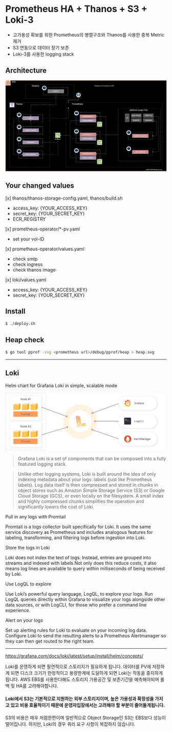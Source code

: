 # Prometheus HA + Thanos + S3 + Loki-3
- 고가용성 확보를 위한 Prometheus의 병렬구조와 Thanos를 사용한 중복 Metric 제거
- S3 연동으로 데이터 장기 보존
- Loki-3를 사용한 logging stack

## Architecture
![](./yieon-prometheus-ha.svg)

## Your changed values

[x] thanos/thanos-storage-config.yaml, thanos/build.sh
  - access_key: {YOUR_ACCESS_KEY} 
  - secret_key: {YOUR_SECRET_KEY}
  - ECR_REGISTRY

[x] prometheus-operator/*-pv.yaml
  - set your vol-ID

[x] prometheus-operator/values.yaml
  - check smtp
  - check ingress
  - check thanos image

[x] loki/values.yaml
  - access_key: {YOUR_ACCESS_KEY}
  - secret_key: {YOUR_SECRET_KEY}

## Install
```bash
$ ./deploy.sh
```

## Heap check
```bash
$ go tool pprof -svg <prometheus url>/debug/pprof/heap > heap.svg
```

---
## Loki
Helm chart for Grafana Loki in simple, scalable mode

![Loki](loki.png)

> Grafana Loki is a set of components that can be composed into a fully featured logging stack.

> Unlike other logging systems, Loki is built around the idea of only indexing metadata about your logs: labels (just like Prometheus labels). Log data itself is then compressed and stored in chunks in object stores such as Amazon Simple Storage Service (S3) or Google Cloud Storage (GCS), or even locally on the filesystem.
A small index and highly compressed chunks simplifies the operation and significantly lowers the cost of Loki.

Pull in any logs with Promtail

Promtail is a logs collector built specifically for Loki. It uses the same service discovery as Prometheus and includes analogous features for labeling, transforming, and filtering logs before ingestion into Loki.

Store the logs in Loki

Loki does not index the text of logs. Instead, entries are grouped into streams and indexed with labels.Not only does this reduce costs, it also means log lines are available to query within milliseconds of being received by Loki.

Use LogQL to explore

Use Loki’s powerful query language, LogQL, to explore your logs. Run LogQL queries directly within Grafana to visualize your logs alongside other data sources, or with LogCLI, for those who prefer a command line experience.

Alert on your logs

Set up alerting rules for Loki to evaluate on your incoming log data. Configure Loki to send the resulting alerts to a Prometheus Alertmanager so they can then get routed to the right team.

---

https://grafana.com/docs/loki/latest/setup/install/helm/concepts/


Loki를 운영하게 되면 필연적으로 스토리지가 필요하게 됩니다. 데이터를 PV에 저장하게 되면 디스크 크기가 한정적이고 용량한계에 도달하게 되면 Loki는 작동을 중지하게 됩니다.
AWS EBS를 사용한다해도 스토리지 가용공간 및 보존기간을 예측해야되며 롤백 및 HA를 고려해야합니다.

#### Loki에서 S3는 기본적으로 지원하는 외부 스토리지이며, 높은 가용성과 확장성을 가지고 있고 비용 효율적이기 때문에 운영자입장에서는 고려해야 할 부분이 줄어들게됩니다.

S3의 비용은 매우 저렴한편이며 일반적으로 Object Storage인 S3는 EBS보다 성능이 떨어집니다. 하지만, Loki의 경우 쿼리 요구 사항이 복잡하지 않습니다.